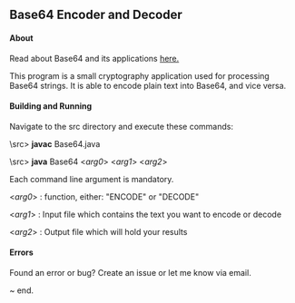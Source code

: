 ## Base64 Encoder and Decoder

#### About

Read about Base64 and its applications [here.](http://en.wikipedia.org/wiki/Base64 "Base64 - Wikipedia")

This program is a small cryptography application used for processing Base64 strings.
It is able to encode plain text into Base64, and vice versa.



#### Building and Running

Navigate to the src directory and execute these commands:

\src> **javac** Base64.java

\src> **java** Base64 <_arg0_> <_arg1_> <_arg2_>

Each command line argument is mandatory.

<_arg0_> : function, either: "ENCODE" or "DECODE"

<_arg1_> : Input file which contains the text you want to encode or decode

<_arg2_> : Output file which will hold your results



#### Errors

Found an error or bug? Create an issue or let me know via email.



~ end.
